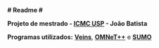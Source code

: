 **# Readme #**

**Projeto de mestrado - [ICMC USP](http://www.icmc.usp.br/) - João Batista**

**Programas utilizados:**
[**Veins**](http://veins.car2x.org/), [**OMNeT++**](http://omnetpp.org/) e [**SUMO**](http://sumo.dlr.de/)